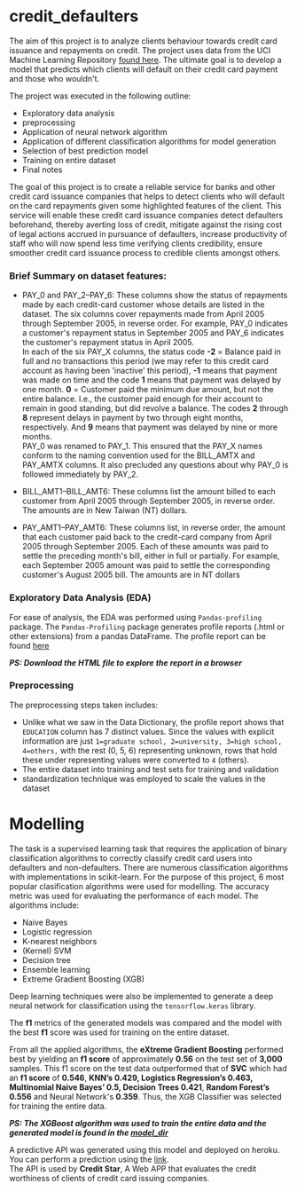 # credit_defaulters

The aim of this project is to analyze clients behaviour towards credit card issuance and repayments on credit. The project uses data from the UCI Machine Learning Repository [found here](https://archive.ics.uci.edu/ml/datasets/default+of+credit+card+clients). The ultimate goal is to develop a model that predicts which clients will default on their credit card payment and those who wouldn't.

The project was executed in the following outline:

- Exploratory data analysis
- preprocessing
- Application of neural network algorithm
- Application of different classification algorithms for model generation
- Selection of best prediction model
- Training on entire dataset
- Final notes

The goal of this project is to create a reliable service for banks and other credit card issuance companies that helps to detect clients who will default on the card repayments given some highlighted features of the client. This service will enable these credit card issuance companies detect defaulters beforehand, thereby averting loss of credit, mitigate against the rising cost of legal actions accrued in pursuance of defaulters, increase productivity of staff who will now spend less time verifying clients credibility, ensure smoother credit card issuance process to credible clients amongst others.  

### Brief Summary on dataset features:  
* PAY_0 and PAY_2–PAY_6: These columns show the status of repayments made by each credit-card customer whose details are listed in the dataset. The six columns cover repayments made from April 2005 through September 2005, in reverse order. For example, PAY_0 indicates a customer's repayment status in September 2005 and PAY_6 indicates the customer's repayment status in April 2005.  
In each of the six PAY_X columns, the status code **-2** = Balance paid in full and no transactions this period (we may refer to this credit card account as having been 'inactive' this period), **-1** means that payment was made on time and the
code **1** means that payment was delayed by one month. **0** = Customer paid the minimum due amount, but not the entire balance. I.e., the customer paid enough for their account to remain in good standing, but did revolve a balance. The codes **2** through **8** represent delays in payment by two through eight months, respectively. And **9** means that payment was delayed by nine
or more months.  
PAY_0 was renamed to PAY_1. This ensured that the PAY_X names conform to the naming convention used for the BILL_AMTX and PAY_AMTX columns. It also precluded any questions about why PAY_0 is followed immediately by PAY_2.

* BILL_AMT1–BILL_AMT6: These columns list the amount billed to each customer from April 2005 through September 2005, in reverse order. The amounts are in New Taiwan (NT) dollars.

* PAY_AMT1–PAY_AMT6: These columns list, in reverse order, the amount that each customer paid back to the credit-card company from April 2005 through September 2005. Each of these amounts was paid to settle the preceding month's bill, either in full or partially. For example, each September 2005 amount was paid to settle the corresponding customer's August 2005 bill. The amounts are in NT dollars

### Exploratory Data Analysis (EDA)

For ease of analysis, the EDA was performed using `Pandas-profiling` package. The `Pandas-Profiling` package generates profile reports (.html or other extensions) from a pandas DataFrame. The profile report can be found [here](https://github.com/Akawi85/credit_defaulters/blob/main/credi_card_default_EDA.html)  

***PS: Download the HTML file to explore the report in a browser***

### Preprocessing

The preprocessing steps taken includes:  
- Unlike what we saw in the Data Dictionary, the profile report shows that `EDUCATION` column has 7 distinct values. Since the values with explicit information are just `1=graduate school, 2=university, 3=high school, 4=others,` with the rest (0, 5, 6) representing unknown, rows that hold these under representing values were converted to `4` (others).
- The entire dataset into training and test sets for training and validation
- standardization technique was employed to scale the values in the dataset

# Modelling

The task is a supervised learning task that requires the application of binary classification algorithms to correctly classify credit card users into defaulters and non-defaulters. There are numerous classification algorithms with implementations in scikit-learn. For the purpose of this project, 6 most popular clasification algorithms were used for modelling. The accuracy metric was used for evaluating the performance of each model. The algorithms include:

- Naive Bayes
- Logistic regression
- K-nearest neighbors
- (Kernel) SVM
- Decision tree
- Ensemble learning
- Extreme Gradient Boosting (XGB)

Deep learning techniques were also be implemented to generate a deep neural network for classification using the `tensorflow.keras` library.

The **f1** metrics of the generated models was compared and the model with the best **f1** score was used for training on the entire dataset.

From all the applied algorithms, the **eXtreme Gradient Boosting** performed best by yielding an **f1 score** of approximately **0.56** on the test set of **3,000** samples. This f1 score on the test data outperformed that of **SVC** which had an **f1 score** of **0.546**, **KNN’s 0.429, Logistics Regression’s 0.463, Multinomial Naive Bayes’ 0.5, Decision Trees 0.421**,  **Random Forest’s 0.556** and Neural Network's **0.359**. Thus, the XGB Classifier was selected for training the entire data.

***PS: The XGBoost algorithm was used to train the entire data and the generated model is found in the [model_dir](https://github.com/Akawi85/credit_defaulters/blob/main/model_dir)***

A predictive API was generated using this model and deployed on heroku. You can perform a prediction using the [link]().  
The API is used by **Credit Star**, A Web APP that evaluates the credit worthiness of clients of credit card issuing companies.